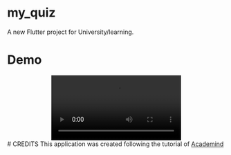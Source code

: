 # my_quiz
A new Flutter project for University/learning.

# Demo
<div align="center"><video src="https://user-images.githubusercontent.com/100727442/217629538-cfc1f0fd-87f9-43ea-86be-e96cd7e3b510.mp4" /></div>
# CREDITS
This application was created following the tutorial of <a href="https://youtu.be/x0uinJvhNxI">Academind</a>

